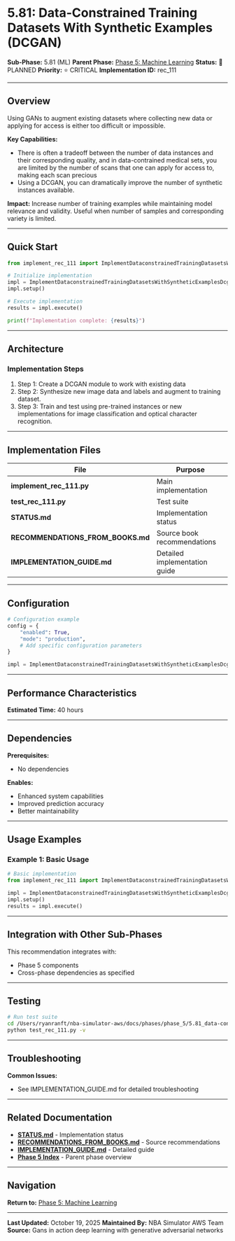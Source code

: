 # 5.81: Data-Constrained Training Datasets With Synthetic Examples (DCGAN)

**Sub-Phase:** 5.81 (ML)
**Parent Phase:** [Phase 5: Machine Learning](../PHASE_5_INDEX.md)
**Status:** 🔵 PLANNED
**Priority:** ⭐ CRITICAL
**Implementation ID:** rec_111

---

## Overview

Using GANs to augment existing datasets where collecting new data or applying for access is either too difficult or impossible.

**Key Capabilities:**
- There is often a tradeoff between the number of data instances and their corresponding quality, and in data-contrained medical sets, you are limited by the number of scans that one can apply for access to, making each scan precious
- Using a DCGAN, you can dramatically improve the number of synthetic instances available.

**Impact:**
Increase number of training examples while maintaining model relevance and validity. Useful when number of samples and corresponding variety is limited.

---

## Quick Start

```python
from implement_rec_111 import ImplementDataconstrainedTrainingDatasetsWithSyntheticExamplesDcgan

# Initialize implementation
impl = ImplementDataconstrainedTrainingDatasetsWithSyntheticExamplesDcgan()
impl.setup()

# Execute implementation
results = impl.execute()

print(f"Implementation complete: {results}")
```

---

## Architecture

### Implementation Steps

1. Step 1: Create a DCGAN module to work with existing data
2. Step 2: Synthesize new image data and labels and augment to training dataset.
3. Step 3: Train and test using pre-trained instances or new implementations for image classification and optical character recognition.

---

## Implementation Files

| File | Purpose |
|------|---------|
| **implement_rec_111.py** | Main implementation |
| **test_rec_111.py** | Test suite |
| **STATUS.md** | Implementation status |
| **RECOMMENDATIONS_FROM_BOOKS.md** | Source book recommendations |
| **IMPLEMENTATION_GUIDE.md** | Detailed implementation guide |

---

## Configuration

```python
# Configuration example
config = {
    "enabled": True,
    "mode": "production",
    # Add specific configuration parameters
}

impl = ImplementDataconstrainedTrainingDatasetsWithSyntheticExamplesDcgan(config=config)
```

---

## Performance Characteristics

**Estimated Time:** 40 hours

---

## Dependencies

**Prerequisites:**
- No dependencies

**Enables:**
- Enhanced system capabilities
- Improved prediction accuracy
- Better maintainability

---

## Usage Examples

### Example 1: Basic Usage

```python
# Basic implementation
from implement_rec_111 import ImplementDataconstrainedTrainingDatasetsWithSyntheticExamplesDcgan

impl = ImplementDataconstrainedTrainingDatasetsWithSyntheticExamplesDcgan()
impl.setup()
results = impl.execute()
```

---

## Integration with Other Sub-Phases

This recommendation integrates with:
- Phase 5 components
- Cross-phase dependencies as specified

---

## Testing

```bash
# Run test suite
cd /Users/ryanranft/nba-simulator-aws/docs/phases/phase_5/5.81_data-constrained_training_datasets_with_synthetic_examples_d
python test_rec_111.py -v
```

---

## Troubleshooting

**Common Issues:**
- See IMPLEMENTATION_GUIDE.md for detailed troubleshooting

---

## Related Documentation

- **[STATUS.md](STATUS.md)** - Implementation status
- **[RECOMMENDATIONS_FROM_BOOKS.md](RECOMMENDATIONS_FROM_BOOKS.md)** - Source recommendations
- **[IMPLEMENTATION_GUIDE.md](IMPLEMENTATION_GUIDE.md)** - Detailed guide
- **[Phase 5 Index](../PHASE_5_INDEX.md)** - Parent phase overview

---

## Navigation

**Return to:** [Phase 5: Machine Learning](../PHASE_5_INDEX.md)

---

**Last Updated:** October 19, 2025
**Maintained By:** NBA Simulator AWS Team
**Source:** Gans in action deep learning with generative adversarial networks
